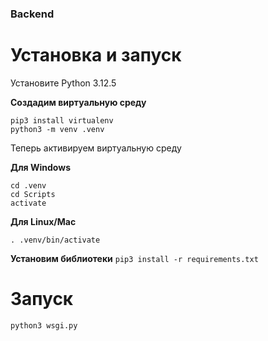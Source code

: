### Backend
# Установка и запуск
Установите Python 3.12.5

**Создадим виртуальную среду**
```
pip3 install virtualenv
python3 -m venv .venv
```
Теперь активируем виртуальную среду

**Для Windows**
```
cd .venv
cd Scripts
activate
```
**Для Linux/Mac**
```
. .venv/bin/activate
```
**Установим библиотеки**
`pip3 install -r requirements.txt`
# Запуск
`python3 wsgi.py`


